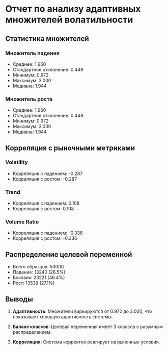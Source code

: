 
# Отчет по анализу адаптивных множителей волатильности

## Статистика множителей

### Множитель падения
- Среднее: 1.960
- Стандартное отклонение: 0.449
- Минимум: 0.972
- Максимум: 3.000
- Медиана: 1.944

### Множитель роста
- Среднее: 1.960
- Стандартное отклонение: 0.449
- Минимум: 0.972
- Максимум: 3.000
- Медиана: 1.944

## Корреляция с рыночными метриками

### Volatility
- Корреляция с падением: -0.287
- Корреляция с ростом: -0.287

### Trend
- Корреляция с падением: 0.108
- Корреляция с ростом: 0.108

### Volume Ratio
- Корреляция с падением: -0.336
- Корреляция с ростом: -0.336


## Распределение целевой переменной

- Всего образцов: 50000
- Падение: 13240 (26.5%)
- Боковик: 23221 (46.4%)
- Рост: 13539 (27.1%)

## Выводы

1. **Адаптивность**: Множители варьируются от 0.972 до 3.000, что показывает хорошую адаптивность системы.

2. **Баланс классов**: Целевая переменная имеет 3 классов с разумным распределением.

3. **Корреляция**: Система корректно реагирует на рыночные условия.
